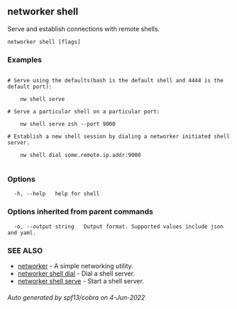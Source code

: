 ## networker shell

Serve and establish connections with remote shells.

```
networker shell [flags]
```

### Examples

```

# Serve using the defaults(bash is the default shell and 4444 is the default port):

	nw shell serve

# Serve a particular shell on a particular port:

	nw shell serve zsh --port 9000

# Establish a new shell session by dialing a networker initiated shell server.

	nw shell dial some.remote.ip.addr:9000


```

### Options

```
  -h, --help   help for shell
```

### Options inherited from parent commands

```
  -o, --output string   Output format. Supported values include json and yaml.
```

### SEE ALSO

* [networker](networker.md)	 - A simple networking utility.
* [networker shell dial](networker_shell_dial.md)	 - Dial a shell server.
* [networker shell serve](networker_shell_serve.md)	 - Start a shell server.

###### Auto generated by spf13/cobra on 4-Jun-2022

